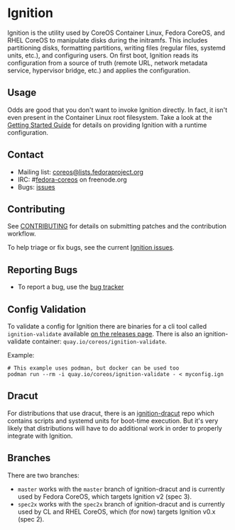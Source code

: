 # Ignition

Ignition is the utility used by CoreOS Container Linux, Fedora CoreOS, and RHEL CoreOS to manipulate disks during the initramfs. This includes partitioning disks, formatting partitions, writing files (regular files, systemd units, etc.), and configuring users. On first boot, Ignition reads its configuration from a source of truth (remote URL, network metadata service, hypervisor bridge, etc.) and applies the configuration.

## Usage

Odds are good that you don't want to invoke Ignition directly. In fact, it isn't even present in the Container Linux root filesystem. Take a look at the [Getting Started Guide][getting started] for details on providing Ignition with a runtime configuration.

## Contact

- Mailing list: [coreos@lists.fedoraproject.org](https://lists.fedoraproject.org/archives/list/coreos@lists.fedoraproject.org/)
- IRC: #[fedora-coreos](irc://irc.freenode.org:6697/#fedora-coreos) on freenode.org
- Bugs: [issues][issues]

## Contributing

See [CONTRIBUTING](CONTRIBUTING.md) for details on submitting patches and the contribution workflow.

To help triage or fix bugs, see the current [Ignition issues](https://github.com/coreos/ignition/issues/).

## Reporting Bugs

- To report a bug, use the [bug tracker][issues]

## Config Validation

To validate a config for Ignition there are binaries for a cli tool called `ignition-validate` available [on the releases page][releases]. There is also an ignition-validate container: `quay.io/coreos/ignition-validate`.

Example:
```
# This example uses podman, but docker can be used too
podman run --rm -i quay.io/coreos/ignition-validate - < myconfig.ign
```

## Dracut

For distributions that use dracut, there is an
[ignition-dracut](https://github.com/coreos/ignition-dracut)
repo which contains scripts and systemd units for boot-time
execution. But it's very likely that distributions will have
to do additional work in order to properly integrate with
Ignition.

## Branches

There are two branches:
- `master` works with the `master` branch of ignition-dracut
  and is currently used by Fedora CoreOS, which targets
  Ignition v2 (spec 3).
- `spec2x` works with the `spec2x` branch of ignition-dracut
  and is currently used by CL and RHEL CoreOS, which (for
  now) targets Ignition v0.x (spec 2).

[getting started]: doc/getting-started.md
[issues]:  https://github.com/coreos/ignition/issues/new/choose
[releases]: https://github.com/coreos/ignition/releases
[online-validator]: https://coreos.com/validate/
